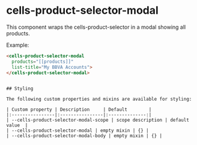 # cells-product-selector-modal

This component wraps the cells-product-selector in a modal showing all products.

Example:
```html
<cells-product-selector-modal
  products="[[products]]"
  list-title="My BBVA Accounts">
</cells-product-selector-modal>
```

```

## Styling

The following custom properties and mixins are available for styling:

| Custom property | Description     | Default        |
|:----------------|:----------------|:--------------:|
| --cells-product-selector-modal-scope | scope description | default value  |
| --cells-product-selector-modal | empty mixin | {} |
| --cells-product-selector-modal-body | empty mixin | {} |

